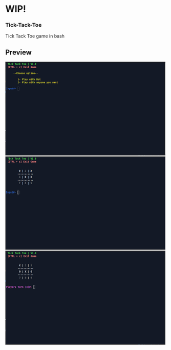 # WIP!

### Tick-Tack-Toe
Tick Tack Toe game in bash

## Preview

<img src="https://github.com/Randomguy-8/Tick-Tack-Toe/blob/main/img1.png" width="500px">
<img src="https://github.com/Randomguy-8/Tick-Tack-Toe/blob/main/img2.png" width="500px">
<img src="https://github.com/Randomguy-8/Tick-Tack-Toe/blob/main/img3.png" width="500px">
